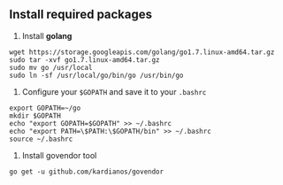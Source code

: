 ## Install required packages

1. Install **golang**
  ```
  wget https://storage.googleapis.com/golang/go1.7.linux-amd64.tar.gz
  sudo tar -xvf go1.7.linux-amd64.tar.gz
  sudo mv go /usr/local
  sudo ln -sf /usr/local/go/bin/go /usr/bin/go
  ```

1. Configure your `$GOPATH` and save it to your `.bashrc`
  ```
  export GOPATH=~/go
  mkdir $GOPATH
  echo "export GOPATH=$GOPATH" >> ~/.bashrc
  echo "export PATH=\$PATH:\$GOPATH/bin" >> ~/.bashrc
  source ~/.bashrc
  ```

1. Install govendor tool
  ```
  go get -u github.com/kardianos/govendor
  ```
